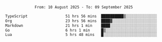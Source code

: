 <div align="center">
<p style="text-align: center;">
<!--START_SECTION:waka-->

```txt
From: 10 August 2025 - To: 09 September 2025

TypeScript                 51 hrs 56 mins  ██████████▒░░░░░░░░░░░░░░   41.07 %
Org                        23 hrs 56 mins  ████▓░░░░░░░░░░░░░░░░░░░░   18.94 %
Markdown                   21 hrs 1 min    ████░░░░░░░░░░░░░░░░░░░░░   16.63 %
Go                         6 hrs 1 min     █▒░░░░░░░░░░░░░░░░░░░░░░░   04.77 %
Lua                        5 hrs 48 mins   █░░░░░░░░░░░░░░░░░░░░░░░░   04.59 %
```

<!--END_SECTION:waka-->
</p>
</div>
